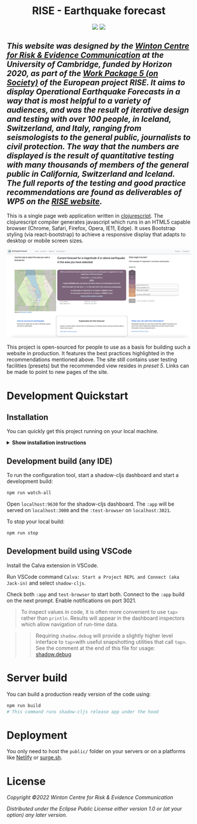 <h1 align="center">RISE - Earthquake forecast</h1>
<p align="center">
<img src="https://img.shields.io/badge/to--inform-not--persuade-informational">
<img src="https://img.shields.io/badge/License-EPL_1.0-red.svg">
</p>

_This website was designed by the [Winton Centre for Risk & Evidence Communication](https://wintoncentre.maths.cam.ac.uk/) at the University of Cambridge, funded by Horizon 2020, as part of the [Work Package 5 (on Society)](http://www.rise-eu.org/activities/society/) of the European project RISE. It aims to display Operational Earthquake Forecasts in a way that is most helpful to a variety of audiences, and was the result of iterative design and testing with over 100 people, in Iceland, Switzerland, and Italy, ranging from seismologists to the general public, journalists to civil protection. The way that the numbers are displayed is the result of quantitative testing with many thousands of members of the general public in California, Switzerland and Iceland. The full reports of the testing and good practice recommendations are found as deliverables of WP5 on the **[RISE website](http://www.rise-eu.org/home/)**._
---
This is a single page web application written in
[clojurescript](https://clojurescript.org/).
The clojurescript compiler generates javascript which runs in an HTML5
capable browser (Chrome, Safari, Firefox, Opera, IE11, Edge). It uses Bootstrap
styling (via react-bootstrap) to achieve a responsive display that adapts to desktop or mobile screen sizes.
<p align="center">
<a><img src="./screenshot.jpg" alt="Earthquake forecast dashboard" border="0" /></a>
</p>

This project is open-sourced for people to use as a basis for building such a website in production. It features the best practices highlighted in the recommendations mentioned above. The site still contains user testing facilities (presets) but the recommended view resides in _preset 5_. Links can be made to point to new pages of the site.

# Development Quickstart

## Installation

You can quickly get this project running on your local machine.

<details><summary><b>Show installation instructions</b></summary>

* Install [clojure](https://clojure.org/guides/install_clojure) and prerequisites depending on your system (Java notably)
* Install [babashka](https://github.com/babashka/babashka#installation) (optional)
* Install [npm](https://docs.npmjs.com/downloading-and-installing-node-js-and-npm)
* Run `npm run` to view scripts help in `package.json` 

</details>

## Development build (any IDE)

To run the configuration tool, start a shadow-cljs dashboard and start a development build:

```sh
npm run watch-all
```
Open `localhost:9630` for the shadow-cljs dashboard. The `:app` will be served on `localhost:3000` and the `:test-browser` on `localhost:3021`.

To stop your local build:
```sh
npm run stop
```

## Development build using VSCode
Install the Calva extension in VSCode.

Run VSCode command `Calva: Start a Project REPL and Connect (aka Jack-in)` and select `shadow-cljs`.

Check both `:app` and `test-browser` to start both. Connect to the `:app` build on the next prompt. Enable notifications on port 3021.

> To inspect values in code, it is often more convenient to use `tap>` rather than `println`. Results will appear in the dashboard inspectors which allow navigation of run-time data.

>> Requiring `shadow.debug` will provide a slightly higher level interface to `tap>`with useful snapshotting utilities that call `tap>`. See the comment at the end of this file for usage: [shadow.debug](https://github.com/thheller/shadow-cljs/blob/master/src/main/shadow/debug.clj)


# Server build

You can build a production ready version of the code using:
```sh
npm run build
# This command runs shadow-cljs release app under the hood
```

# Deployment

You only need to host the `public/` folder on your servers or 
on a platforms like [Netlify](https://www.netlify.com/) or [surge.sh](https://surge.sh/).

# License

_Copyright ©2022 Winton Centre for Risk & Evidence Communication_

_Distributed under the Eclipse Public License either version 1.0 or (at your option) any later version._